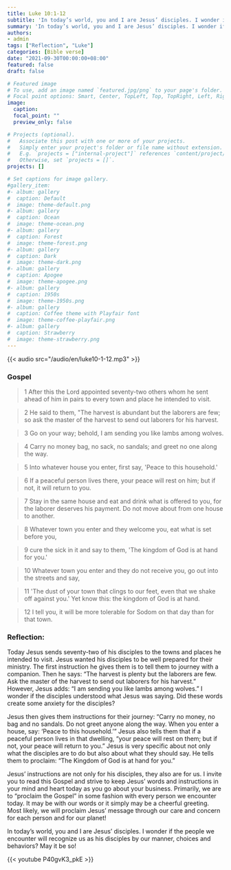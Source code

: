```yaml
---
title: Luke 10:1-12
subtitle: 'In today’s world, you and I are Jesus’ disciples. I wonder if the people we encounter will recognize us as his disciples by our manner, choices and behaviors? May it be so!'
summary: 'In today’s world, you and I are Jesus’ disciples. I wonder if the people we encounter will recognize us as his disciples by our manner, choices and behaviors? May it be so!'
authors:
- admin
tags: ["Reflection", "Luke"]
categories: [Bible verse]
date: "2021-09-30T00:00:00+08:00"
featured: false
draft: false

# Featured image
# To use, add an image named `featured.jpg/png` to your page's folder.
# Focal point options: Smart, Center, TopLeft, Top, TopRight, Left, Right, BottomLeft, Bottom, BottomRight
image:
  caption:
  focal_point: ""
  preview_only: false

# Projects (optional).
#   Associate this post with one or more of your projects.
#   Simply enter your project's folder or file name without extension.
#   E.g. `projects = ["internal-project"]` references `content/project/deep-learning/index.md`.
#   Otherwise, set `projects = []`.
projects: []

# Set captions for image gallery.
#gallery_item:
#- album: gallery
#  caption: Default
#  image: theme-default.png
#- album: gallery
#  caption: Ocean
#  image: theme-ocean.png
#- album: gallery
#  caption: Forest
#  image: theme-forest.png
#- album: gallery
#  caption: Dark
#  image: theme-dark.png
#- album: gallery
#  caption: Apogee
#  image: theme-apogee.png
#- album: gallery
#  caption: 1950s
#  image: theme-1950s.png
#- album: gallery
#  caption: Coffee theme with Playfair font
#  image: theme-coffee-playfair.png
#- album: gallery
#  caption: Strawberry
#  image: theme-strawberry.png
---
```


{{< audio src="/audio/en/luke10-1-12.mp3" >}}

### Gospel
> 1 After this the Lord appointed seventy-two others whom he sent ahead of him in pairs to every town and place he intended to visit.

> 2 He said to them, "The harvest is abundant but the laborers are few; so ask the master of the harvest to send out laborers for his harvest.

> 3 Go on your way; behold, I am sending you like lambs among wolves.

> 4 Carry no money bag, no sack, no sandals; and greet no one along the way.

> 5 Into whatever house you enter, first say, 'Peace to this household.'

> 6 If a peaceful person lives there, your peace will rest on him; but if not, it will return to you.

> 7 Stay in the same house and eat and drink what is offered to you, for the laborer deserves his payment. Do not move about from one house to another.

> 8 Whatever town you enter and they welcome you, eat what is set before you,

> 9 cure the sick in it and say to them, 'The kingdom of God is at hand for you.'

> 10 Whatever town you enter and they do not receive you, go out into the streets and say,

> 11 'The dust of your town that clings to our feet, even that we shake off against you.' Yet know this: the kingdom of God is at hand.

> 12 I tell you, it will be more tolerable for Sodom on that day than for that town.

### Reflection:
Today Jesus sends seventy-two of his disciples to the towns and places he intended to visit. Jesus wanted his disciples to be well prepared for their ministry. The first instruction he gives them is to tell them to journey with a companion. Then he says: “The harvest is plenty but the laborers are few. Ask the master of the harvest to send out laborers for his harvest.” However, Jesus adds: “I am sending you like lambs among wolves.” I wonder if the disciples understood what Jesus was saying. Did these words create some anxiety for the disciples?

Jesus then gives them instructions for their journey: “Carry no money, no bag and no sandals. Do not greet anyone along the way. When you enter a house, say: ‘Peace to this household.’” Jesus also tells them that if a peaceful person lives in that dwelling, “your peace will rest on them; but if not, your peace will return to you.” Jesus is very specific about not only what the disciples are to do but also about what they should say. He tells them to proclaim: “The Kingdom of God is at hand for you.”

Jesus’ instructions are not only for his disciples, they also are for us. I invite you to read this Gospel and strive to keep Jesus’ words and instructions in your mind and heart today as you go about your business. Primarily, we are to “proclaim the Gospel” in some fashion with every person we encounter today. It may be with our words or it simply may be a cheerful greeting. Most likely, we will proclaim Jesus’ message through our care and concern for each person and for our planet!

In today’s world, you and I are Jesus’ disciples. I wonder if the people we encounter will recognize us as his disciples by our manner, choices and behaviors? May it be so!

{{< youtube P40gvK3_pkE >}}
